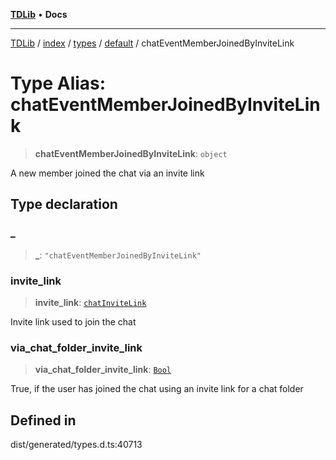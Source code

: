 [**TDLib**](../../../../../../README.md) • **Docs**

***

[TDLib](../../../../../../modules.md) / [index](../../../../../README.md) / [types](../../../README.md) / [default](../README.md) / chatEventMemberJoinedByInviteLink

# Type Alias: chatEventMemberJoinedByInviteLink

> **chatEventMemberJoinedByInviteLink**: `object`

A new member joined the chat via an invite link

## Type declaration

### \_

> **\_**: `"chatEventMemberJoinedByInviteLink"`

### invite\_link

> **invite\_link**: [`chatInviteLink`](chatInviteLink.md)

Invite link used to join the chat

### via\_chat\_folder\_invite\_link

> **via\_chat\_folder\_invite\_link**: [`Bool`](Bool.md)

True, if the user has joined the chat using an invite link for a chat folder

## Defined in

dist/generated/types.d.ts:40713
